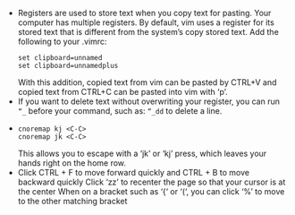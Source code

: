 - Registers are used to store text when you copy text for pasting. Your computer has multiple registers. By default, vim uses a register for its stored text that is different from the system’s copy stored text. Add the following to your .vimrc: 
  ```
  set clipboard=unnamed
  set clipboard=unnamedplus
  ``` 
  With this addition, copied text from vim can be pasted by CTRL+V and copied text from CTRL+C can be pasted into vim with ‘p’.
- If you want to delete text without overwriting your register, you can run `“_` before your command, such as: `“_dd` to delete a line.
-
  ```vimscript
  cnoremap kj <C-C>
  cnoremap jk <C-C>
  ``` 
  This allows you to escape with a ‘jk’ or ‘kj’ press, which leaves your hands right on the home row.
- Click CTRL + F to move forward quickly and CTRL + B to move backward quickly
  Click ‘zz’ to recenter the page so that your cursor is at the center
  When on a bracket such as ‘{‘ or ‘(‘, you can click ‘%’ to move to the other matching bracket